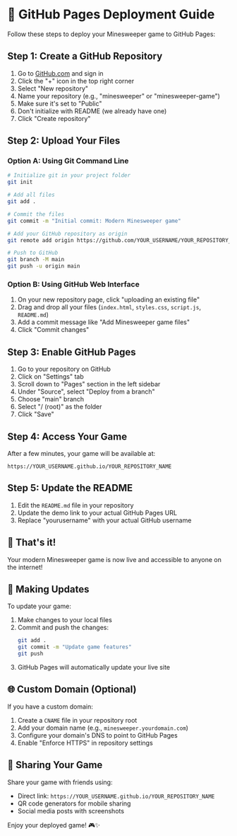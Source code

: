 # 🚀 GitHub Pages Deployment Guide

Follow these steps to deploy your Minesweeper game to GitHub Pages:

## Step 1: Create a GitHub Repository

1. Go to [GitHub.com](https://github.com) and sign in
2. Click the "+" icon in the top right corner
3. Select "New repository"
4. Name your repository (e.g., "minesweeper" or "minesweeper-game")
5. Make sure it's set to "Public"
6. Don't initialize with README (we already have one)
7. Click "Create repository"

## Step 2: Upload Your Files

### Option A: Using Git Command Line

```bash
# Initialize git in your project folder
git init

# Add all files
git add .

# Commit the files
git commit -m "Initial commit: Modern Minesweeper game"

# Add your GitHub repository as origin
git remote add origin https://github.com/YOUR_USERNAME/YOUR_REPOSITORY_NAME.git

# Push to GitHub
git branch -M main
git push -u origin main
```

### Option B: Using GitHub Web Interface

1. On your new repository page, click "uploading an existing file"
2. Drag and drop all your files (`index.html`, `styles.css`, `script.js`, `README.md`)
3. Add a commit message like "Add Minesweeper game files"
4. Click "Commit changes"

## Step 3: Enable GitHub Pages

1. Go to your repository on GitHub
2. Click on "Settings" tab
3. Scroll down to "Pages" section in the left sidebar
4. Under "Source", select "Deploy from a branch"
5. Choose "main" branch
6. Select "/ (root)" as the folder
7. Click "Save"

## Step 4: Access Your Game

After a few minutes, your game will be available at:
```
https://YOUR_USERNAME.github.io/YOUR_REPOSITORY_NAME
```

## Step 5: Update the README

1. Edit the `README.md` file in your repository
2. Update the demo link to your actual GitHub Pages URL
3. Replace "yourusername" with your actual GitHub username

## 🎉 That's it!

Your modern Minesweeper game is now live and accessible to anyone on the internet!

## 🔄 Making Updates

To update your game:

1. Make changes to your local files
2. Commit and push the changes:
   ```bash
   git add .
   git commit -m "Update game features"
   git push
   ```
3. GitHub Pages will automatically update your live site

## 🌐 Custom Domain (Optional)

If you have a custom domain:

1. Create a `CNAME` file in your repository root
2. Add your domain name (e.g., `minesweeper.yourdomain.com`)
3. Configure your domain's DNS to point to GitHub Pages
4. Enable "Enforce HTTPS" in repository settings

## 📱 Sharing Your Game

Share your game with friends using:
- Direct link: `https://YOUR_USERNAME.github.io/YOUR_REPOSITORY_NAME`
- QR code generators for mobile sharing
- Social media posts with screenshots

Enjoy your deployed game! 🎮✨ 